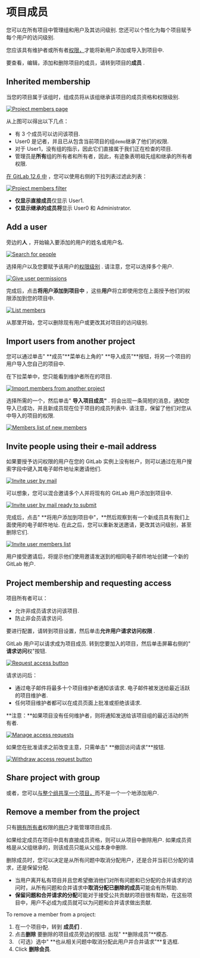 # 项目成员[](#项目成员 "Permalink")

您可以在所有项目中管理组和用户及其访问级别. 您还可以个性化为每个项目赋予每个用户的访问级别.

您应该具有维护者或所有者[权限，](../../permissions.html)才能将新用户添加或导入到项目中.

要查看，编辑，添加和删除项目的成员，请转到项目的**成员** .

## Inherited membership[](#inherited-membership "Permalink")

当您的项目属于该组时，组成员将从该组继承该项目的成员资格和权限级别.

[![Project members page](img/3f64ac42c5324a759f292fa0f7e4d991.png)](img/project_members.png)

从上图可以得出以下几点：

*   有 3 个成员可以访问该项目.
*   User0 是记者，并且已从包含当前项目的组`demo`继承了他们的权限.
*   对于 User1，没有组的指示，因此它们直接属于我们正在检查的项目.
*   管理员是**所有**组的所有者和所有者，因此，有迹象表明祖先组和继承的所有者权限.

[在 GitLab 12.6 中](https://gitlab.com/gitlab-org/gitlab/-/issues/21727) ，您可以使用右侧的下拉列表过滤此列表：

[![Project members filter](img/4d5fab6dd3f65351ba798d87517db0bd.png)](img/project_members_filter_v12_6.png)

*   **仅显示直接成员**仅显示 User1.
*   **仅显示继承的成员将**显示 User0 和 Administrator.

## Add a user[](#add-a-user "Permalink")

旁边的**人** ，开始输入要添加的用户的姓名或用户名.

[![Search for people](img/5d98850d2ad30c43029645c8c0486059.png)](img/add_user_search_people.png)

选择用户以及您要赋予该用户的[权限级别](../../permissions.html) . 请注意，您可以选择多个用户.

[![Give user permissions](img/c736ba09ab7186102250ad9e624d79c1.png)](img/add_user_give_permissions.png)

完成后，点击**将用户添加到项目中** ，这些**用户**将立即使用您在上面授予他们的权限添加到您的项目中.

[![List members](img/a94b1f6b20cc665168a8d8359d195f78.png)](img/add_user_list_members.png)

从那里开始，您可以删除现有用户或更改其对项目的访问级别.

## Import users from another project[](#import-users-from-another-project "Permalink")

您可以通过单击" **成员"**菜单右上角的" **导入成员"**按钮，将另一个项目的用户导入您自己的项目中.

在下拉菜单中，您只能看到维护者所在的项目.

[![Import members from another project](img/4c34240e5c09caa62a018e3d109c1ba3.png)](img/add_user_import_members_from_another_project.png)

选择所需的一个，然后单击" **导入项目成员"** . 将会出现一条简短的消息，通知您导入已成功，并且新成员现在位于项目的成员列表中. 请注意，保留了他们对您从中导入的项目的权限.

[![Members list of new members](img/f9a1ce8fe1042543bc2355950f642a05.png)](img/add_user_imported_members.png)

## Invite people using their e-mail address[](#invite-people-using-their-e-mail-address "Permalink")

如果要授予访问权限的用户在您的 GitLab 实例上没有帐户，则可以通过在用户搜索字段中键入其电子邮件地址来邀请他们.

[![Invite user by mail](img/27d6bf9eb64fd8e4298e7a2a8ae64983.png)](img/add_user_email_search.png)

可以想象，您可以混合邀请多个人并将现有的 GitLab 用户添加到项目中.

[![Invite user by mail ready to submit](img/1fa927abbc0d78f64822dcc6c7295cd4.png)](img/add_user_email_ready.png)

完成后，点击" **将用户添加到项目中"，**然后观察到有一个新成员具有我们上面使用的电子邮件地址. 在此之后，您可以重新发送邀请，更改其访问级别，甚至删除它们.

[![Invite user members list](img/878c3488cf7403499b80fcd402198e32.png)](img/add_user_email_accept.png)

用户接受邀请后，将提示他们使用邀请发送到的相同电子邮件地址创建一个新的 GitLab 帐户.

## Project membership and requesting access[](#project-membership-and-requesting-access "Permalink")

项目所有者可以：

*   允许非成员请求访问该项目.
*   防止非会员请求访问.

要进行配置，请转到项目设置，然后单击**允许用户请求访问权限** .

GitLab 用户可以请求成为项目成员. 转到您要加入的项目，然后单击屏幕右侧的" **请求访问**权"按钮.

[![Request access button](img/1ff79a3af1496b3e864efbcf5f93307f.png)](img/request_access_button.png)

请求访问后：

*   通过电子邮件将最多十个项目维护者通知该请求. 电子邮件被发送给最近活跃的项目维护者.
*   任何项目维护者都可以在成员页面上批准或拒绝该请求.

**注意：**如果项目没有任何维护者，则将通知发送给该项目组的最近活动的所有者.

[![Manage access requests](img/083580c1827d40263d500a21f072249f.png)](img/access_requests_management.png)

如果您在批准请求之前改变主意，只需单击" **撤回访问请求"**按钮.

[![Withdraw access request button](img/dbb89cfb3c7539310a17d809c65c34a5.png)](img/withdraw_access_request_button.png)

## Share project with group[](#share-project-with-group "Permalink")

或者，您可以[与整个组共享一个项目，](share_project_with_groups.html)而不是一个一个地添加用户.

## Remove a member from the project[](#remove-a-member-from-the-project "Permalink")

只有[拥有所有者](../../permissions.html#group-members-permissions)权限的[用户](../../permissions.html#group-members-permissions)才能管理项目成员.

如果给定成员在项目中具有直接成员资格，则可以从项目中删除用户. 如果成员资格是从父组继承的，则该成员只能从父组本身中删除.

删除成员时，您可以决定是从所有问题中取消分配用户，还是合并当前已分配的请求，还是保留分配.

*   当用户离开私有项目并且您希望撤消他们对所有问题和已分配的合并请求的访问时，从所有问题和合并请求中**取消分配已删除的成员**可能会有所帮助.
*   **保留问题和合并请求的分配**可能对于接受公共贡献的项目很有帮助，在这些项目中，用户不必成为成员就可以为问题和合并请求做出贡献.

To remove a member from a project:

1.  在一个项目中，转到 **成员们** .
2.  点击**删除** 要删除的项目成员旁边的按钮. 出现" **删除成员"**模态.
3.  （可选）选中" **也从相关问题中取消分配此用户并合并请求"**复选框.
4.  Click **删除会员**.